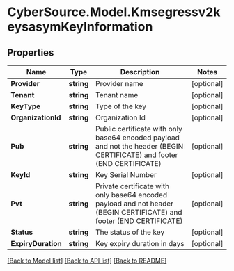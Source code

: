 # CyberSource.Model.Kmsegressv2keysasymKeyInformation
## Properties

Name | Type | Description | Notes
------------ | ------------- | ------------- | -------------
**Provider** | **string** | Provider name  | [optional] 
**Tenant** | **string** | Tenant name  | [optional] 
**KeyType** | **string** | Type of the key  | [optional] 
**OrganizationId** | **string** | Organization Id  | [optional] 
**Pub** | **string** | Public certificate with only base64 encoded payload and not the header (BEGIN CERTIFICATE) and footer (END CERTIFICATE)  | [optional] 
**KeyId** | **string** | Key Serial Number  | [optional] 
**Pvt** | **string** | Private certificate with only base64 encoded payload and not header (BEGIN CERTIFICATE) and footer (END CERTIFICATE)  | [optional] 
**Status** | **string** | The status of the key  | [optional] 
**ExpiryDuration** | **string** | Key expiry duration in days  | [optional] 

[[Back to Model list]](../README.md#documentation-for-models) [[Back to API list]](../README.md#documentation-for-api-endpoints) [[Back to README]](../README.md)

